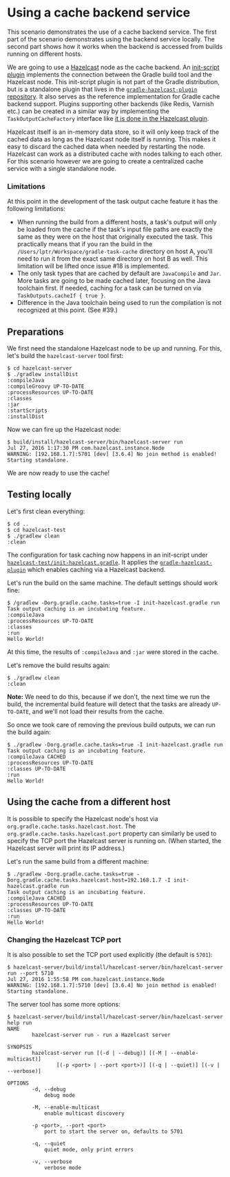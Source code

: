 # Using a cache backend service

This scenario demonstrates the use of a cache backend service. The first part of the scenario demonstrates using the backend service locally. The second part shows how it works when the backend is accessed from builds running on different hosts.

We are going to use a [Hazelcast](http://hazelcast.org) node as the cache backend. An [init-script plugin](https://docs.gradle.org/current/userguide/init_scripts.html#N14C1D) implements the connection between the Gradle build tool and the Hazelcast node. This init-script plugin is not part of the Gradle distribution, but is a standalone plugin that lives in the [`gradle-hazelcast-plugin` repository](https://github.com/lptr/gradle-hazelcast-plugin). It also serves as the reference implementation for Gradle cache backend support. Plugins supporting other backends (like Redis, Varnish etc.) can be created in a similar way by implementing the `TaskOutputCacheFactory` interface like [it is done in the Hazelcast plugin](https://github.com/lptr/gradle-hazelcast-plugin/blob/6f1c5ab64e6d9cad2a15fda26d994e4e07d9a51c/src/main/java/org/gradle/cache/tasks/hazelcast/HazelcastPlugin.java).

Hazelcast itself is an in-memory data store, so it will only keep track of the cached data as long as the Hazelcast node itself is running. This makes it easy to discard the cached data when needed by restarting the node. Hazelcast can work as a distributed cache with nodes talking to each other. For this scenario however we are going to create a centralized cache service with a single standalone node.

### Limitations

At this point in the development of the task output cache feature it has the following limitations:

* When running the build from a different hosts, a task's output will only be loaded from the cache if the task's input file paths are exactly the same as they were on the host that originally executed the task. This practically means that if you ran the build in the `/Users/lptr/Workspace/gradle-task-cache` directory on host A, you'll need to run it from the exact same directory on host B as well. This limitation will be lifted once issue #18 is implemented.
* The only task types that are cached by default are `JavaCompile` and `Jar`. More tasks are going to be made cached later, focusing on the Java toolchain first. If needed, caching for a task can be turned on via `TaskOutputs.cacheIf { true }`.
* Difference in the Java toolchain being used to run the compilation is not recognized at this point. (See #39.)


## Preparations

We first need the standalone Hazelcast node to be up and running. For this, let's build the `hazelcast-server` tool first:

```text
$ cd hazelcast-server
$ ./gradlew installDist
:compileJava
:compileGroovy UP-TO-DATE
:processResources UP-TO-DATE
:classes
:jar
:startScripts
:installDist
```

Now we can fire up the Hazelcast node:

```text
$ build/install/hazelcast-server/bin/hazelcast-server run
Jul 27, 2016 1:17:30 PM com.hazelcast.instance.Node
WARNING: [192.168.1.7]:5701 [dev] [3.6.4] No join method is enabled! Starting standalone.
```

We are now ready to use the cache!

## Testing locally

Let's first clean everything:

```text
$ cd ..
$ cd hazelcast-test
$ ./gradlew clean
:clean
```

The configuration for task caching now happens in an init-script under [`hazelcast-test/init-hazelcast.gradle`](hazelcast-test/init-hazelcast.gradle). It applies the [`gradle-hazelcast-plugin`](https://github.com/lptr/gradle-hazelcast-plugin) which enables caching via a Hazelcast backend.

Let's run the build on the same machine. The default settings should work fine:

```text
$ /gradlew -Dorg.gradle.cache.tasks=true -I init-hazelcast.gradle run
Task output caching is an incubating feature.
:compileJava
:processResources UP-TO-DATE
:classes
:run
Hello World!
```

At this time, the results of `:compileJava` and `:jar` were stored in the cache.

Let's remove the build results again:

```text
$ ./gradlew clean
:clean
```

**Note:** We need to do this, because if we don't, the next time we run the build, the incremental build feature will detect that the tasks are already `UP-TO-DATE`, and we'll not load their results from the cache.

So once we took care of removing the previous build outputs, we can run the build again:

```text
$ ./gradlew -Dorg.gradle.cache.tasks=true -I init-hazelcast.gradle run
Task output caching is an incubating feature.
:compileJava CACHED
:processResources UP-TO-DATE
:classes UP-TO-DATE
:run
Hello World!
```


## Using the cache from a different host

It is possible to specify the Hazelcast node's host via `org.gradle.cache.tasks.hazelcast.host`. The `org.gradle.cache.tasks.hazelcast.port` property can similarly be used to specify the TCP port the Hazelcast server is running on. (When started, the Hazelcast server will print its IP address.)

Let's run the same build from a different machine:

```text
$ ./gradlew -Dorg.gradle.cache.tasks=true -Dorg.gradle.cache.tasks.hazelcast.host=192.168.1.7 -I init-hazelcast.gradle run
Task output caching is an incubating feature.
:compileJava CACHED
:processResources UP-TO-DATE
:classes UP-TO-DATE
:run
Hello World!
```

### Changing the Hazelcast TCP port

It is also possible to set the TCP port used explicitly (the default is `5701`):

```text
$ hazelcast-server/build/install/hazelcast-server/bin/hazelcast-server run --port 5710
Jul 27, 2016 1:55:58 PM com.hazelcast.instance.Node
WARNING: [192.168.1.7]:5710 [dev] [3.6.4] No join method is enabled! Starting standalone.
```

The server tool has some more options:

```text
$ hazelcast-server/build/install/hazelcast-server/bin/hazelcast-server help run
NAME
        hazelcast-server run - run a Hazelcast server

SYNOPSIS
        hazelcast-server run [(-d | --debug)] [(-M | --enable-multicast)]
                [(-p <port> | --port <port>)] [(-q | --quiet)] [(-v | --verbose)]

OPTIONS
        -d, --debug
            debug mode

        -M, --enable-multicast
            enable multicast discovery

        -p <port>, --port <port>
            port to start the server on, defaults to 5701

        -q, --quiet
            quiet mode, only print errors

        -v, --verbose
            verbose mode
```
